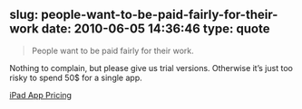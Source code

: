 slug: people-want-to-be-paid-fairly-for-their-work
date: 2010-06-05 14:36:46
type: quote
---

> People want to be paid fairly for their work.

Nothing to complain, but please give us trial versions. Otherwise it’s just too risky to spend 50$ for a single app.

 [iPad App Pricing](http://mattgemmell.com/2010/06/04/ipad-app-pricing?utm_source=feedburner&utm_medium=feed&utm_campaign=Feed%3A+mattgemmell%2Frss2+%28Matt+Legend+Gemmell+-+RSS2%29)

